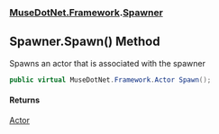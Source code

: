 ### [MuseDotNet.Framework](./MuseDotNet-Framework.md 'MuseDotNet.Framework').[Spawner](./Spawner.md 'MuseDotNet.Framework.Spawner')
## Spawner.Spawn() Method
Spawns an actor that is associated with the spawner  
```csharp
public virtual MuseDotNet.Framework.Actor Spawn();
```
#### Returns
[Actor](./Actor.md 'MuseDotNet.Framework.Actor')  
